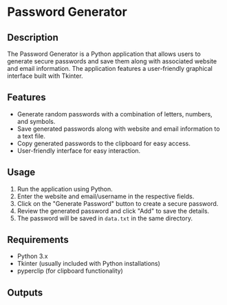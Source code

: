 # Password Generator

## Description
The Password Generator is a Python application that allows users to generate secure passwords and save them along with associated website and email information. The application features a user-friendly graphical interface built with Tkinter.

## Features
- Generate random passwords with a combination of letters, numbers, and symbols.
- Save generated passwords along with website and email information to a text file.
- Copy generated passwords to the clipboard for easy access.
- User-friendly interface for easy interaction.

## Usage
1. Run the application using Python.
2. Enter the website and email/username in the respective fields.
3. Click on the "Generate Password" button to create a secure password.
4. Review the generated password and click "Add" to save the details.
5. The password will be saved in `data.txt` in the same directory.

## Requirements
- Python 3.x
- Tkinter (usually included with Python installations)
- pyperclip (for clipboard functionality)

## Outputs
<img src="">